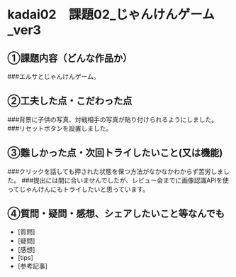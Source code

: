 # kadai02　課題02_じゃんけんゲーム_ver3

## ①課題内容（どんな作品か）
###エルサとじゃんけんゲーム。

## ②工夫した点・こだわった点
###背景に子供の写真、対戦相手の写真が貼り付けられるようにしました。
###リセットボタンを設置しました。

## ③難しかった点・次回トライしたいこと(又は機能)
###クリックを話しても押された状態を保つ方法がなかなかわからず苦労しました。
###提出には間に合いませんでしたが、レビュー会までに画像認識APIを使ってじゃんけんにもトライしたいと思っています。

## ④質問・疑問・感想、シェアしたいこと等なんでも
- [質問]
- [疑問]
- [感想]
- [tips]
- [参考記事]